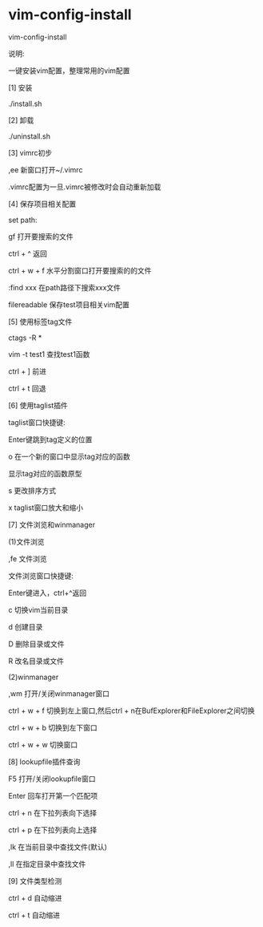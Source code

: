 # vim-config-install
vim-config-install



说明:

一键安装vim配置，整理常用的vim配置



[1] 安装

./install.sh



[2] 卸载

./uninstall.sh



[3] vimrc初步

,ee			新窗口打开~/.vimrc

.vimrc配置为一旦.vimrc被修改时会自动重新加载



[4] 保存项目相关配置 

set path:

gf			打开要搜索的文件

ctrl + ^		返回

ctrl + w + f		水平分割窗口打开要搜索的的文件

:find xxx		在path路径下搜索xxx文件

filereadable		保存test项目相关vim配置




[5] 使用标签tag文件

ctags -R *

vim -t test1		查找test1函数

ctrl + ]		前进	

ctrl + t		回退




[6] 使用taglist插件

taglist窗口快捷键:

<CR>			Enter键跳到tag定义的位置

o			在一个新的窗口中显示tag对应的函数

<Space>			显示tag对应的函数原型

s			更改排序方式

x			taglist窗口放大和缩小




[7] 文件浏览和winmanager

(1)文件浏览

,fe			文件浏览

文件浏览窗口快捷键:

<CR>			Enter键进入，ctrl+^返回

c			切换vim当前目录

d			创建目录

D			删除目录或文件

R			改名目录或文件

(2)winmanager

,wm			打开/关闭winmanager窗口

ctrl + w + f		切换到左上窗口,然后ctrl + n在BufExplorer和FileExplorer之间切换

ctrl + w + b		切换到左下窗口

ctrl + w + w 		切换窗口




[8] lookupfile插件查询

F5			打开/关闭lookupfile窗口

Enter			回车打开第一个匹配项

ctrl + n		在下拉列表向下选择

ctrl + p		在下拉列表向上选择

,lk			在当前目录中查找文件(默认)

,ll			在指定目录中查找文件




[9] 文件类型检测

ctrl + d		自动缩进		 

ctrl + t		自动缩进		 




